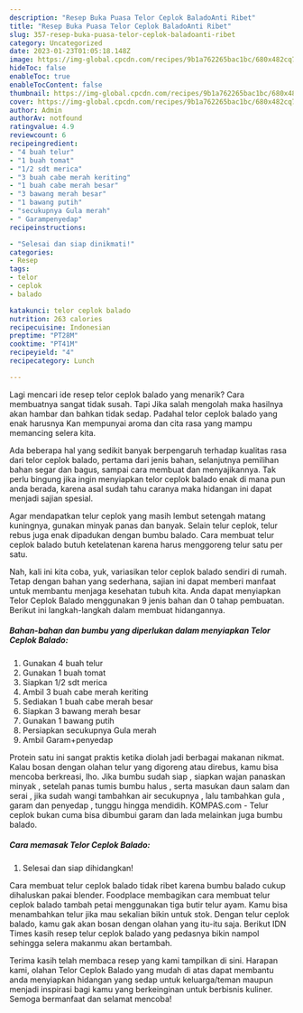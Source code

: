 ```yaml
---
description: "Resep Buka Puasa Telor Ceplok BaladoAnti Ribet"
title: "Resep Buka Puasa Telor Ceplok BaladoAnti Ribet"
slug: 357-resep-buka-puasa-telor-ceplok-baladoanti-ribet
category: Uncategorized
date: 2023-01-23T01:05:18.148Z
image: https://img-global.cpcdn.com/recipes/9b1a762265bac1bc/680x482cq70/telor-ceplok-balado-foto-resep-utama.jpg
hideToc: false
enableToc: true
enableTocContent: false
thumbnail: https://img-global.cpcdn.com/recipes/9b1a762265bac1bc/680x482cq70/telor-ceplok-balado-foto-resep-utama.jpg
cover: https://img-global.cpcdn.com/recipes/9b1a762265bac1bc/680x482cq70/telor-ceplok-balado-foto-resep-utama.jpg
author: Admin
authorAv: notfound
ratingvalue: 4.9
reviewcount: 6
recipeingredient:
- "4 buah telur"
- "1 buah tomat"
- "1/2 sdt merica"
- "3 buah cabe merah keriting"
- "1 buah cabe merah besar"
- "3 bawang merah besar"
- "1 bawang putih"
- "secukupnya Gula merah"
- " Garampenyedap"
recipeinstructions:

- "Selesai dan siap dinikmati!"
categories:
- Resep
tags:
- telor
- ceplok
- balado

katakunci: telor ceplok balado 
nutrition: 263 calories
recipecuisine: Indonesian
preptime: "PT28M"
cooktime: "PT41M"
recipeyield: "4"
recipecategory: Lunch

---
```



Lagi mencari ide resep telor ceplok balado yang menarik? Cara membuatnya sangat tidak susah. Tapi Jika salah mengolah maka hasilnya akan hambar dan bahkan tidak sedap. Padahal telor ceplok balado yang enak harusnya Kan mempunyai aroma dan cita rasa yang mampu memancing selera kita.


Ada beberapa hal yang sedikit banyak berpengaruh terhadap kualitas rasa dari telor ceplok balado, pertama dari jenis bahan, selanjutnya pemilihan bahan segar dan bagus, sampai cara membuat dan menyajikannya. Tak perlu bingung jika ingin menyiapkan telor ceplok balado enak di mana pun anda berada, karena asal sudah tahu caranya maka hidangan ini dapat menjadi sajian spesial.

Agar mendapatkan telur ceplok yang masih lembut setengah matang kuningnya, gunakan minyak panas dan banyak. Selain telur ceplok, telur rebus juga enak dipadukan dengan bumbu balado. Cara membuat telur ceplok balado butuh ketelatenan karena harus menggoreng telur satu per satu.


Nah, kali ini kita coba, yuk, variasikan telor ceplok balado sendiri di rumah. Tetap dengan bahan yang sederhana, sajian ini dapat memberi manfaat untuk membantu menjaga kesehatan tubuh kita. Anda dapat menyiapkan Telor Ceplok Balado menggunakan 9 jenis bahan dan 0 tahap pembuatan. Berikut ini langkah-langkah dalam membuat hidangannya.

<!--inarticleads1-->

##### Bahan-bahan dan bumbu yang diperlukan dalam menyiapkan Telor Ceplok Balado:

1. Gunakan 4 buah telur
1. Gunakan 1 buah tomat
1. Siapkan 1/2 sdt merica
1. Ambil 3 buah cabe merah keriting
1. Sediakan 1 buah cabe merah besar
1. Siapkan 3 bawang merah besar
1. Gunakan 1 bawang putih
1. Persiapkan secukupnya Gula merah
1. Ambil  Garam+penyedap


Protein satu ini sangat praktis ketika diolah jadi berbagai makanan nikmat. Kalau bosan dengan olahan telur yang digoreng atau direbus, kamu bisa mencoba berkreasi, lho. Jika bumbu sudah siap , siapkan wajan panaskan minyak , setelah panas tumis bumbu halus , serta masukan daun salam dan serai , jika sudah wangi tambahkan air secukupnya , lalu tambahkan gula , garam dan penyedap , tunggu hingga mendidih. KOMPAS.com - Telur ceplok bukan cuma bisa dibumbui garam dan lada melainkan juga bumbu balado. 

<!--inarticleads2-->

##### Cara memasak Telor Ceplok Balado:


1. Selesai dan siap dihidangkan!

Cara membuat telur ceplok balado tidak ribet karena bumbu balado cukup dihaluskan pakai blender. Foodplace membagikan cara membuat telur ceplok balado tambah petai menggunakan tiga butir telur ayam. Kamu bisa menambahkan telur jika mau sekalian bikin untuk stok. Dengan telur ceplok balado, kamu gak akan bosan dengan olahan yang itu-itu saja. Berikut IDN Times kasih resep telur ceplok balado yang pedasnya bikin nampol sehingga selera makanmu akan bertambah. 

Terima kasih telah membaca resep yang kami tampilkan di sini. Harapan kami, olahan Telor Ceplok Balado yang mudah di atas dapat membantu anda menyiapkan hidangan yang sedap untuk keluarga/teman maupun menjadi inspirasi bagi kamu yang berkeinginan untuk berbisnis kuliner. Semoga bermanfaat dan selamat mencoba!
